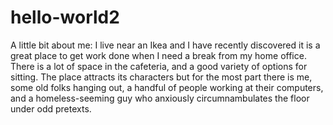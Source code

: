 # hello-world2
A little bit about me: I live near an Ikea and I have recently discovered it is a great place to get work done when I need a break from my home office. There is a lot of space in the cafeteria, and a good variety of options for sitting. The place attracts its characters but for the most part there is me, some old folks hanging out, a handful of people working at their computers, and a homeless-seeming guy who anxiously circumnambulates the floor under odd pretexts. 
